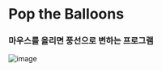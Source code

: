 <h1>Pop the Balloons</h1>

<h3>마우스를 올리면 풍선으로 변하는 프로그램</h3>

![image](https://github.com/leeyongha2006/Javascript-project/assets/126844590/3aa65ab5-322f-4dc3-b1bd-0e05b3db2388)
